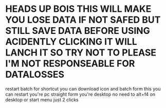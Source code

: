 # HEADS UP BOIS THIS WILL MAKE YOU LOSE DATA IF NOT SAFED BUT STILL SAVE DATA BEFORE USING ACIDENTLY CLICKING IT WILL LANCH IT SO TRY NOT TO PLEASE I'M NOT RESPONSEABLE FOR DATALOSSES
restart batch for shortcut
you can download icon and batch
form this you can restart you're pc straight form you're desktop no need to alt+f4 on desktop or start menu just 2 clicks

